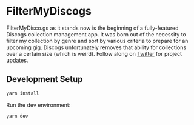 # FilterMyDiscogs

FilterMyDisco.gs as it stands now is the beginning of a fully-featured Discogs collection management app. It was born out of the necessity to filter my collection by genre and sort by various criteria to prepare for an upcoming gig. Discogs unfortunately removes that ability for collections over a certain size (which is weird). Follow along on [Twitter](https://twitter.com/nthoftype) for project updates.

## Development Setup
```bash
yarn install
```

Run the dev environment:
```bash
yarn dev
```
